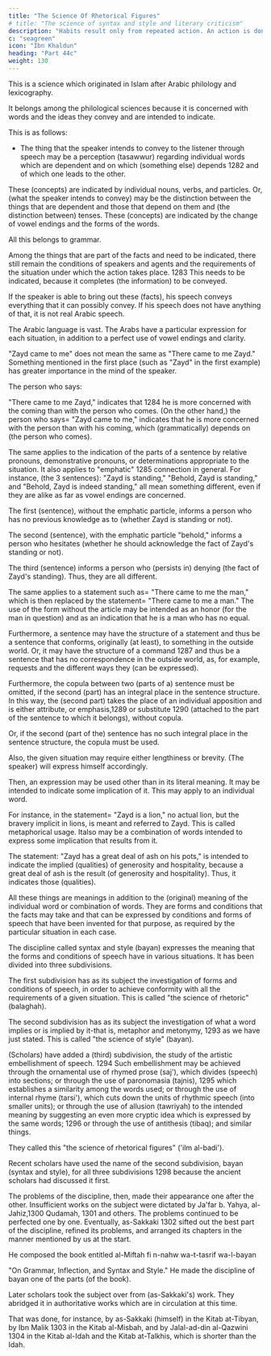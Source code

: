 ```yaml
---
title: "The Science Of Rhetorical Figures"
# title: "The science of syntax and style and literary criticism"
description: "Habits result only from repeated action. An action is done first once"
c: "seagreen"
icon: "Ibn Khaldun"
heading: "Part 44c"
weight: 130
---
```




This is a science which originated in Islam after Arabic philology and lexicography. 

It belongs among the philological sciences because it is concerned with words and the ideas they convey and are intended to indicate. 

This is as follows:
- The thing that the speaker intends to convey to the listener through speech may be a perception (tasawwur) regarding individual words which are dependent and on which (something else) depends 1282 and of which one leads to the other.

These (concepts) are indicated by individual nouns, verbs, and particles. Or, (what the speaker intends to convey) may be the distinction between the things that are
dependent and those that depend on them and (the distinction between) tenses. These (concepts) are indicated by the change of vowel endings and the forms of the words.

All this belongs to grammar.

Among the things that are part of the facts and need to be indicated, there still remain the conditions of speakers and agents and the requirements of the situation under which the action takes place. 1283 This needs to be indicated, because it completes (the information) to be conveyed. 

If the speaker is able to bring out these (facts), his speech conveys everything that it can possibly convey. If his speech
does not have anything of that, it is not real Arabic speech. 

The Arabic language is vast. The Arabs have a particular expression for each situation, in addition to a perfect use of vowel endings and clarity.

"Zayd came to me" does not mean the same as "There came to me Zayd." Something mentioned in the first place (such as "Zayd" in the first example) has greater importance in the mind of the speaker. 

The person who says:

"There came to me Zayd," indicates that 1284 he is more concerned with the coming than with the person who comes. (On the other hand,) the person who says= "Zayd came to me," indicates that he is more concerned with the person than with his coming, which (grammatically) depends on (the person who comes).

The same applies to the indication of the parts of a sentence by relative pronouns, demonstrative pronouns, or determinations appropriate to the situation. It also applies to "emphatic" 1285 connection in general. For instance, (the 3 sentences): "Zayd is standing," "Behold, Zayd is standing," and "Behold, Zayd is
indeed standing," all mean something different, even if they are alike as far as vowel endings are concerned. 

The first (sentence), without the emphatic particle, informs a person who has no previous knowledge as to (whether Zayd is standing or not). 

The second (sentence), with the emphatic particle "behold," informs a person who hesitates (whether he should acknowledge the fact of Zayd's standing or not). 

The third (sentence) informs a person who (persists in) denying (the fact of Zayd's standing). Thus, they are all different.

The same applies to a statement such as= "There came to me the man," which is then replaced by the statement= "There came to me a man." The use of the form
without the article may be intended as an honor (for the man in question) and as an
indication that he is a man who has no equal.

Furthermore, a sentence may have the structure of a statement and thus be a sentence that conforms, originally (at least), to something in the outside world. Or, it
may have the structure of a command 1287 and thus be a sentence that has no correspondence in the outside world, as, for example, requests and the different
ways they (can be expressed).

Furthermore, the copula between two (parts of a) sentence must be omitted, if the second (part) has an integral place in the sentence structure. In this way, the (second part) takes the place of an individual apposition and is either attribute, or emphasis,1289 or substitute 1290 (attached to the part of the sentence to which it belongs), without copula.

Or, if the second (part of the) sentence has no such integral place in the sentence structure, the copula must be used.

Also, the given situation may require either lengthiness or brevity. (The speaker) will express himself accordingly.

Then, an expression may be used other than in its literal meaning. It may be intended to indicate some implication of it. This may apply to an individual word.

For instance, in the statement= "Zayd is a lion," no actual lion, but the bravery implicit in lions, is meant and referred to Zayd. This is called metaphorical usage. Italso may be a combination of words intended to express some implication that results from it. 

The statement: "Zayd has a great deal of ash on his pots," is intended to indicate the implied (qualities) of generosity and hospitality, because a great deal of ash is the result (of generosity and hospitality). Thus, it indicates those (qualities). 

All these things are meanings in addition to the (original) meaning of the individual word or combination of words. They are forms and conditions that the facts may take and that can be expressed by conditions and forms of speech that have been invented for that purpose, as required by the particular situation in each case.

The discipline called syntax and style (bayan) expresses the meaning that the forms and conditions of speech have in various situations. It has been divided into
three subdivisions.

The first subdivision has as its subject the investigation of forms and conditions of speech, in order to achieve conformity with all the requirements of a
given situation. This is called "the science of rhetoric" (balaghah). 

The second subdivision has as its subject the investigation of what a word implies or is implied by it-that is, metaphor and metonymy, 1293 as we have just
stated. This is called "the science of style" (bayan).

(Scholars) have added a (third) subdivision, the study of the artistic embellishment of speech. 1294 Such embellishment may be achieved through the ornamental use of rhymed prose (saj'), which divides (speech) into sections; or through the use of paronomasia (tajnis), 1295 which establishes a similarity among the words used; or through the use of internal rhyme (tarsi'), which cuts down the units of rhythmic speech (into smaller units); or through the use of allusion (tawriyah) to the intended meaning by suggesting an even more cryptic idea which is expressed by the same words; 1296 or through the use of antithesis (tibaq); and similar things. 

They called this "the science of rhetorical figures" ('ilm al-badi'). 

Recent scholars have used the name of the second subdivision, bayan (syntax and style), for all three subdivisions 1298 because the ancient scholars had discussed it first.

The problems of the discipline, then, made their appearance one after the other. Insufficient works on the subject were dictated by Ja'far b. Yahya, al-Jahiz,1300 Qudamah, 1301 and others. The problems continued to be perfected one by one. Eventually, as-Sakkaki 1302 sifted out the best part of the discipline, refined its problems, and arranged its chapters in the manner mentioned by us at the start.

He composed the book entitled al-Miftah fi n-nahw wa-t-tasrif wa-l-bayan 

"On Grammar, Inflection, and Syntax and Style." He made the discipline of bayan one of the parts (of the book). 

Later scholars took the subject over from (as-Sakkaki's) work. They abridged it in authoritative works which are in circulation at this time. 

That was done, for instance, by as-Sakkaki (himself) in the Kitab at-Tibyan, by Ibn Malik 1303 in the Kitab al-Misbah, and by Jalal-ad-din al-Qazwini 1304 in the Kitab al-Idah and the Kitab at-Talkhis, which is shorter than the Idah.
